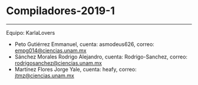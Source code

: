 # Compiladores-2019-1
-------------------------------------------------------------------------------------------------------------

Equipo: KarlaLovers
- Peto Gutiérrez Emmanuel, cuenta: asmodeus626, correo: empg014@ciencias.unam.mx
- Sánchez Morales Rodrigo Alejandro, cuenta: Rodrigo-Sanchez, correo: rodrigosanchez@ciencias.unam.mx
- Martínez Flores Jorge Yale, cuenta: heafy, correo: jtmz@ciencias.unam.mx
